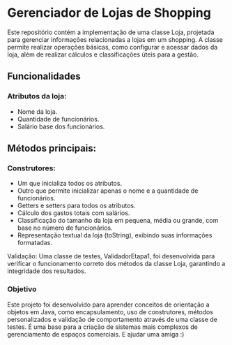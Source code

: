 <h1>Gerenciador de Lojas de Shopping</h1>

<p>Este repositório contém a implementação de uma classe Loja, projetada para gerenciar informações relacionadas a lojas em um shopping. A classe permite realizar operações básicas, como configurar e acessar dados da loja, além de realizar cálculos e classificações úteis para a gestão.<p></p>

<h2>Funcionalidades</h2>

<h3>Atributos da loja:</h3>

<ul>
  <li>Nome da loja.</li>
  <li>Quantidade de funcionários.</li>
  <li>Salário base dos funcionários.</li>
</ul>

<h2>Métodos principais:</h2>

<h3>Construtores:</h3>

<ul>
  <li>Um que inicializa todos os atributos.</li>
  <li>Outro que permite inicializar apenas o nome e a quantidade de funcionários.</li>
  <li>Getters e setters para todos os atributos.</li>
  <li>Cálculo dos gastos totais com salários.</li>
  <li>Classificação do tamanho da loja em pequena, média ou grande, com base no número de funcionários.</li>
  <li>Representação textual da loja (toString), exibindo suas informações formatadas.</li>
</ul>

<p><bold>Validação:</bold> Uma classe de testes, ValidadorEtapa1, foi desenvolvida para verificar o funcionamento correto dos métodos da classe Loja, garantindo a integridade dos resultados.</p>

<h3>Objetivo</h3>

<p>Este projeto foi desenvolvido para aprender conceitos de orientação a objetos em Java, como encapsulamento, uso de construtores, métodos personalizados e validação de comportamento através de uma classe de testes. É uma base para a criação de sistemas mais complexos de gerenciamento de espaços comerciais. E ajudar uma amiga :)</p>
